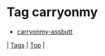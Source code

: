 <!--
title: Tag carryonmy
date: 2020-06-28T15:00:41.086Z
tags:
-->
# Tag carryonmy

 * [carryonmy-assbutt](111712896787.md)

| [Tags](tags.md) | [Top](index.md) |
